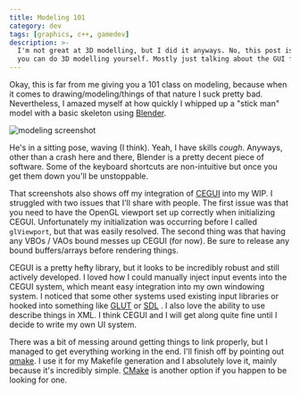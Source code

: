 ```yaml
---
title: Modeling 101
category: dev
tags: [graphics, c++, gamedev]
description: >-
  I'm not great at 3D modelling, but I did it anyways. No, this post is not an introduction to how
  you can do 3D modelling yourself. Mostly just talking about the GUI framework I'm using.
---
```


Okay, this is far from me giving you a 101 class on modeling, because when it comes to
drawing/modeling/things of that nature I suck pretty bad. Nevertheless, I amazed myself at how
quickly I whipped up a "stick man" model with a basic skeleton using
[Blender](https//www.blender.org/).

![modeling screenshot](/img/2010_Feb_10.png)

He's in a sitting pose, waving (I think). Yeah, I have skills _cough_. Anyways, other than a crash
here and there, Blender is a pretty decent piece of software. Some of the keyboard shortcuts are
non-intuitive but once you get them down you'll be unstoppable.

That screenshots also shows off my integration of [CEGUI](http://cegui.org.uk/) into my WIP. I
struggled with two issues that I'll share with people. The first issue was that you need to have the
OpenGL viewport set up correctly when initializing CEGUI. Unfortunately my initialization was
occurring before I called `glViewport`, but that was easily resolved. The second thing was that
having any VBOs / VAOs bound messes up CEGUI (for now). Be sure to release any bound buffers/arrays
before rendering things.

CEGUI is a pretty hefty library, but it looks to be incredibly robust and still actively developed.
I loved how I could manually inject input events into the CEGUI system, which meant easy integration
into my own windowing system. I noticed that some other systems used existing input libraries or
hooked into something like [GLUT](https://www.opengl.org/resources/libraries/glut/) or
[SDL](https://www.libsdl.org/) . I also love the ability to use describe things in XML. I think
CEGUI and I will get along quite fine until I decide to write my own UI system.

There was a bit of messing around getting things to link properly, but I managed to get everything
working in the end. I'll finish off by pointing out
[qmake](https://doc.qt.io/qt-5/qmake-manual.html). I use it for my Makefile generation and I
absolutely love it, mainly because it's incredibly simple. [CMake](https://www.cmake.org/) is
another option if you happen to be looking for one.
